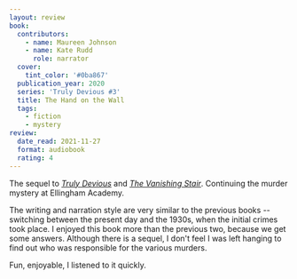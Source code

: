 ```yaml
---
layout: review
book:
  contributors:
    - name: Maureen Johnson
    - name: Kate Rudd
      role: narrator
  cover:
    tint_color: '#0ba867'
  publication_year: 2020
  series: 'Truly Devious #3'
  title: The Hand on the Wall
  tags:
    - fiction
    - mystery
review:
  date_read: 2021-11-27
  format: audiobook
  rating: 4
---
```


The sequel to [*Truly Devious*](/reviews/truly-devious/) and [*The Vanishing Stair*](/reviews/the-vanishing-stair/).
Continuing the murder mystery at Ellingham Academy.

The writing and narration style are very similar to the previous books -- switching between the present day and the 1930s, when the initial crimes took place.
I enjoyed this book more than the previous two, because we get some answers.
Although there is a sequel, I don't feel I was left hanging to find out who was responsible for the various murders.

Fun, enjoyable, I listened to it quickly.
